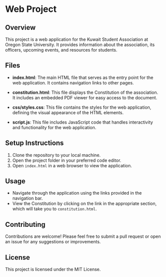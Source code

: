 # Web Project

## Overview
This project is a web application for the Kuwait Student Association at Oregon State University. It provides information about the association, its officers, upcoming events, and resources for students.

## Files

- **index.html**: The main HTML file that serves as the entry point for the web application. It contains navigation links to other pages.
  
- **constitution.html**: This file displays the Constitution of the association. It includes an embedded PDF viewer for easy access to the document.

- **css/styles.css**: This file contains the styles for the web application, defining the visual appearance of the HTML elements.

- **script.js**: This file includes JavaScript code that handles interactivity and functionality for the web application.

## Setup Instructions
1. Clone the repository to your local machine.
2. Open the project folder in your preferred code editor.
3. Open `index.html` in a web browser to view the application.

## Usage
- Navigate through the application using the links provided in the navigation bar.
- View the Constitution by clicking on the link in the appropriate section, which will take you to `constitution.html`.

## Contributing
Contributions are welcome! Please feel free to submit a pull request or open an issue for any suggestions or improvements.

## License
This project is licensed under the MIT License.